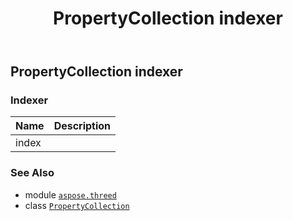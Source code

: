 ﻿---
title: PropertyCollection indexer
second_title: Aspose.3D for Python via .NET API References
description: 
type: docs
weight: 50
url: /aspose.threed/propertycollection/__getitem__/
is_root: false
---

## PropertyCollection indexer

### Indexer
| Name | Description |
| :- | :- |
| index |  |



### See Also
* module [`aspose.threed`](../../)
* class [`PropertyCollection`](/3d/python-net/aspose.threed/propertycollection)
